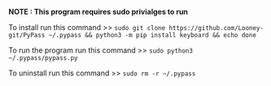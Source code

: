 **NOTE : This program requires sudo privialges to run**

To install run this command >> `sudo git clone https://github.com/Looney-git/PyPass ~/.pypass && python3 -m pip install keyboard && echo done`

To run the program run this command >> `sudo python3 ~/.pypass/pypass.py`

To uninstall run this command >> `sudo rm -r ~/.pypass`
